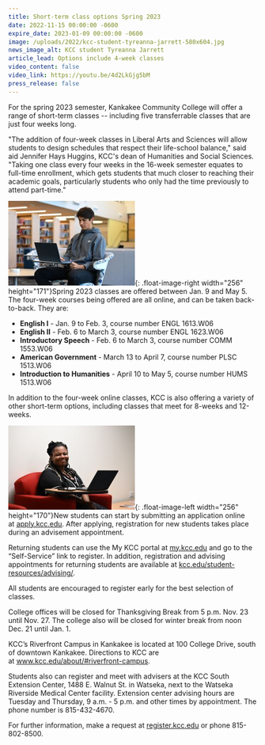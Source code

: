 ```yaml
---
title: Short-term class options Spring 2023
date: 2022-11-15 00:00:00 -0600
expire_date: 2023-01-09 00:00:00 -0600
image: /uploads/2022/kcc-student-tyreanna-jarrett-580x604.jpg
news_image_alt: KCC student Tyreanna Jarrett
article_lead: Options include 4-week classes
video_content: false
video_link: https://youtu.be/4d2LkGjg5bM
press_release: false
---
```

For the spring 2023 semester, Kankakee Community College will offer a range of short-term classes -- including five transferrable classes that are just four weeks long.&nbsp;

"The addition of four-week classes in Liberal Arts and Sciences will allow students to design schedules that respect their life-school balance," said aid Jennifer Hays Huggins, KCC's dean of Humanities and Social Sciences. "Taking one class every four weeks in the 16-week semester equates to full-time enrollment, which gets students that much closer to reaching their academic goals, particularly students who only had the time previously to attend part-time."

![](/uploads/2022/kcc-student-danny-sorich256x171.jpg){: .float-image-right width="256" height="171"}Spring 2023 classes are offered between Jan. 9 and May 5. The four-week courses being offered are all online, and can be taken back-to-back. They are:

* **English I**&nbsp;- Jan. 9 to Feb. 3, course number ENGL 1613.W06
* **English II** - Feb. 6 to March 3, course number ENGL 1623.W06
* **Introductory Speech** - Feb. 6 to March 3, course number COMM 1553.W06
* **American Government** - March 13 to April 7, course number PLSC 1513.W06
* **Introduction to Humanities** - April 10 to May 5, course number HUMS 1513.W06

In addition to the four-week online classes, KCC is also offering a variety of other short-term options, including classes that meet for 8-weeks and 12-weeks.&nbsp;

![](/uploads/2022/kcc-stuent-tyreanna-jarrett256x170.jpg){: .float-image-left width="256" height="170"}New students can start by submitting an application online at&nbsp;[<u>apply.kcc.edu</u>](https://apply.kcc.edu/). After applying, registration for new students takes place during an advisement appointment.

Returning students can use the My KCC portal at&nbsp;[<u>my.kcc.edu</u>](https://my.kcc.edu/)&nbsp;and go to the “Self-Service” link to register. In addition, registration and advising appointments for returning students are available at&nbsp;[<u>kcc.edu/student-resources/advising/</u>](http://www.kcc.edu/student-resources/advising/).

All students are encouraged to register early for the best selection of classes.&nbsp;

College offices will be closed for Thanksgiving Break from 5 p.m. Nov. 23 until Nov. 27. The college also will be closed for winter break from noon Dec. 21 until Jan. 1.

KCC’s Riverfront Campus in Kankakee is located at 100 College Drive, south of downtown Kankakee. Directions to KCC are at&nbsp;[<u>www.kcc.edu/about/#riverfront-campus</u>](https://news.kcc.edu/www.kcc.edu/about/%22%20%5Cl%20%22riverfront-campus).

Students also can register and meet with advisers at the KCC South Extension Center, 1488 E. Walnut St. in Watseka, next to the Watseka Riverside Medical Center facility. Extension center advising hours are Tuesday and Thursday, 9 a.m. - 5 p.m. and other times by appointment. The phone number is 815-432-4670.

For further information, make a request at&nbsp;[register.kcc.edu](https://register.kcc.edu/)&nbsp;or phone 815-802-8500.

&nbsp;

&nbsp;